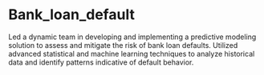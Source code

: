 # Bank_loan_default
Led a dynamic team in developing and implementing a predictive modeling solution to assess and mitigate the risk of bank loan defaults. Utilized advanced statistical and machine learning techniques to analyze historical data and identify patterns indicative of default behavior.

